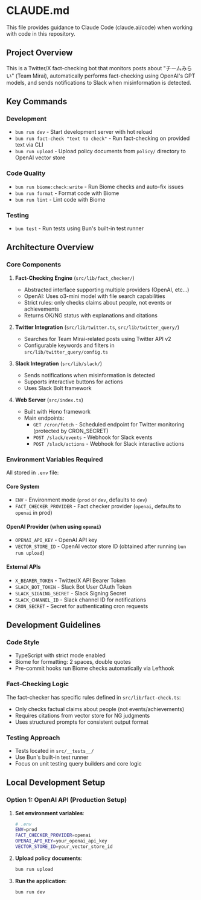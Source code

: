 # CLAUDE.md

This file provides guidance to Claude Code (claude.ai/code) when working with code in this repository.

## Project Overview

This is a Twitter/X fact-checking bot that monitors posts about "チームみらい" (Team Mirai), automatically performs fact-checking using OpenAI's GPT models, and sends notifications to Slack when misinformation is detected.

## Key Commands

### Development
- `bun run dev` - Start development server with hot reload
- `bun run fact-check "text to check"` - Run fact-checking on provided text via CLI
- `bun run upload` - Upload policy documents from `policy/` directory to OpenAI vector store

### Code Quality
- `bun run biome:check:write` - Run Biome checks and auto-fix issues
- `bun run format` - Format code with Biome
- `bun run lint` - Lint code with Biome

### Testing
- `bun test` - Run tests using Bun's built-in test runner

## Architecture Overview

### Core Components

1. **Fact-Checking Engine** (`src/lib/fact_checker/`)
   - Abstracted interface supporting multiple providers (OpenAI, etc...)
   - OpenAI: Uses o3-mini model with file search capabilities
   - Strict rules: only checks claims about people, not events or achievements
   - Returns OK/NG status with explanations and citations

2. **Twitter Integration** (`src/lib/twitter.ts`, `src/lib/twitter_query/`)
   - Searches for Team Mirai-related posts using Twitter API v2
   - Configurable keywords and filters in `src/lib/twitter_query/config.ts`

3. **Slack Integration** (`src/lib/slack/`)
   - Sends notifications when misinformation is detected
   - Supports interactive buttons for actions
   - Uses Slack Bolt framework

4. **Web Server** (`src/index.ts`)
   - Built with Hono framework
   - Main endpoints:
     - `GET /cron/fetch` - Scheduled endpoint for Twitter monitoring (protected by CRON_SECRET)
     - `POST /slack/events` - Webhook for Slack events
     - `POST /slack/actions` - Webhook for Slack interactive actions

### Environment Variables Required

All stored in `.env` file:

#### Core System
- `ENV` - Environment mode (`prod` or `dev`, defaults to `dev`)
- `FACT_CHECKER_PROVIDER` - Fact checker provider (`openai`, defaults to `openai` in prod)

#### OpenAI Provider (when using `openai`)
- `OPENAI_API_KEY` - OpenAI API key
- `VECTOR_STORE_ID` - OpenAI vector store ID (obtained after running `bun run upload`)

#### External APIs
- `X_BEARER_TOKEN` - Twitter/X API Bearer Token
- `SLACK_BOT_TOKEN` - Slack Bot User OAuth Token
- `SLACK_SIGNING_SECRET` - Slack Signing Secret
- `SLACK_CHANNEL_ID` - Slack channel ID for notifications
- `CRON_SECRET` - Secret for authenticating cron requests

## Development Guidelines

### Code Style
- TypeScript with strict mode enabled
- Biome for formatting: 2 spaces, double quotes
- Pre-commit hooks run Biome checks automatically via Lefthook

### Fact-Checking Logic
The fact-checker has specific rules defined in `src/lib/fact-check.ts`:
- Only checks factual claims about people (not events/achievements)
- Requires citations from vector store for NG judgments
- Uses structured prompts for consistent output format

### Testing Approach
- Tests located in `src/__tests__/`
- Use Bun's built-in test runner
- Focus on unit testing query builders and core logic

## Local Development Setup

### Option 1: OpenAI API (Production Setup)

1. **Set environment variables**:
   ```bash
   # .env
   ENV=prod
   FACT_CHECKER_PROVIDER=openai
   OPENAI_API_KEY=your_openai_api_key
   VECTOR_STORE_ID=your_vector_store_id
   ```

2. **Upload policy documents**:
   ```bash
   bun run upload
   ```

3. **Run the application**:
   ```bash
   bun run dev
   ```
